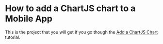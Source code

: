 # How to add a ChartJS chart to a Mobile App


<p>This is the project that you will get if you go though the <a href="http://help.devexpress.com/DevExtreme/Documentation/Tutorial/Add_a_ChartJS_Chart"><u>Add a ChartJS Chart</u></a> tutorial.</p>

<br/>


